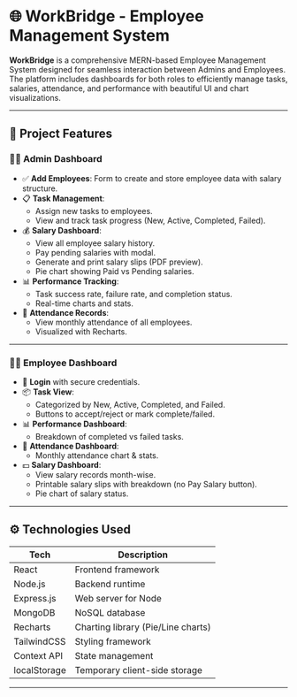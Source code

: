 # 🌐 WorkBridge - Employee Management System

**WorkBridge** is a comprehensive MERN-based Employee Management System designed for seamless interaction between Admins and Employees. The platform includes dashboards for both roles to efficiently manage tasks, salaries, attendance, and performance with beautiful UI and chart visualizations.

---

## 📌 Project Features

### 🧑‍💼 Admin Dashboard
- ✅ **Add Employees**: Form to create and store employee data with salary structure.
- 📋 **Task Management**:
  - Assign new tasks to employees.
  - View and track task progress (New, Active, Completed, Failed).
- 💰 **Salary Dashboard**:
  - View all employee salary history.
  - Pay pending salaries with modal.
  - Generate and print salary slips (PDF preview).
  - Pie chart showing Paid vs Pending salaries.
- 📊 **Performance Tracking**:
  - Task success rate, failure rate, and completion status.
  - Real-time charts and stats.
- 📆 **Attendance Records**:
  - View monthly attendance of all employees.
  - Visualized with Recharts.

---

### 👨‍💻 Employee Dashboard
- 🔐 **Login** with secure credentials.
- 📦 **Task View**:
  - Categorized by New, Active, Completed, and Failed.
  - Buttons to accept/reject or mark complete/failed.
- 📊 **Performance Dashboard**:
  - Breakdown of completed vs failed tasks.
- 📅 **Attendance Dashboard**:
  - Monthly attendance chart & stats.
- 💵 **Salary Dashboard**:
  - View salary records month-wise.
  - Printable salary slips with breakdown (no Pay Salary button).
  - Pie chart of salary status.

---

## ⚙️ Technologies Used

| Tech          | Description                       |
|---------------|-----------------------------------|
| React         | Frontend framework                |
| Node.js       | Backend runtime                   |
| Express.js    | Web server for Node               |
| MongoDB       | NoSQL database                    |
| Recharts      | Charting library (Pie/Line charts)|
| TailwindCSS   | Styling framework                 |
| Context API   | State management                  |
| localStorage  | Temporary client-side storage     |

---


